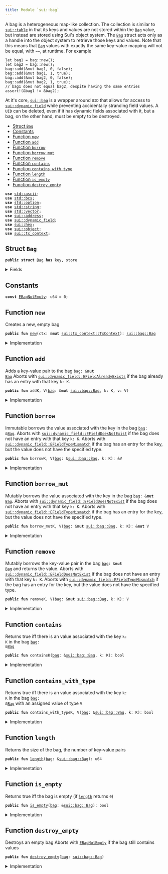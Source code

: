 ```yaml
---
title: Module `sui::bag`
---
```


A bag is a heterogeneous map-like collection. The collection is similar to <code><a href="../sui/table.md#sui_table">sui::table</a></code> in that
its keys and values are not stored within the <code><a href="../sui/bag.md#sui_bag_Bag">Bag</a></code> value, but instead are stored using Sui's
object system. The <code><a href="../sui/bag.md#sui_bag_Bag">Bag</a></code> struct acts only as a handle into the object system to retrieve those
keys and values.
Note that this means that <code><a href="../sui/bag.md#sui_bag_Bag">Bag</a></code> values with exactly the same key-value mapping will not be
equal, with <code>==</code>, at runtime. For example
```
let bag1 = bag::new();
let bag2 = bag::new();
bag::add(&mut bag1, 0, false);
bag::add(&mut bag1, 1, true);
bag::add(&mut bag2, 0, false);
bag::add(&mut bag2, 1, true);
// bag1 does not equal bag2, despite having the same entries
assert!(&bag1 != &bag2);
```
At it's core, <code><a href="../sui/bag.md#sui_bag">sui::bag</a></code> is a wrapper around <code>UID</code> that allows for access to
<code><a href="../sui/dynamic_field.md#sui_dynamic_field">sui::dynamic_field</a></code> while preventing accidentally stranding field values. A <code>UID</code> can be
deleted, even if it has dynamic fields associated with it, but a bag, on the other hand, must be
empty to be destroyed.


-  [Struct `Bag`](#sui_bag_Bag)
-  [Constants](#@Constants_0)
-  [Function `new`](#sui_bag_new)
-  [Function `add`](#sui_bag_add)
-  [Function `borrow`](#sui_bag_borrow)
-  [Function `borrow_mut`](#sui_bag_borrow_mut)
-  [Function `remove`](#sui_bag_remove)
-  [Function `contains`](#sui_bag_contains)
-  [Function `contains_with_type`](#sui_bag_contains_with_type)
-  [Function `length`](#sui_bag_length)
-  [Function `is_empty`](#sui_bag_is_empty)
-  [Function `destroy_empty`](#sui_bag_destroy_empty)


<pre><code><b>use</b> <a href="../std/ascii.md#std_ascii">std::ascii</a>;
<b>use</b> <a href="../std/bcs.md#std_bcs">std::bcs</a>;
<b>use</b> <a href="../std/option.md#std_option">std::option</a>;
<b>use</b> <a href="../std/string.md#std_string">std::string</a>;
<b>use</b> <a href="../std/vector.md#std_vector">std::vector</a>;
<b>use</b> <a href="../sui/address.md#sui_address">sui::address</a>;
<b>use</b> <a href="../sui/dynamic_field.md#sui_dynamic_field">sui::dynamic_field</a>;
<b>use</b> <a href="../sui/hex.md#sui_hex">sui::hex</a>;
<b>use</b> <a href="../sui/object.md#sui_object">sui::object</a>;
<b>use</b> <a href="../sui/tx_context.md#sui_tx_context">sui::tx_context</a>;
</code></pre>



<a name="sui_bag_Bag"></a>

## Struct `Bag`



<pre><code><b>public</b> <b>struct</b> <a href="../sui/bag.md#sui_bag_Bag">Bag</a> <b>has</b> key, store
</code></pre>



<details>
<summary>Fields</summary>


<dl>
<dt>
<code>id: <a href="../sui/object.md#sui_object_UID">sui::object::UID</a></code>
</dt>
<dd>
 the ID of this bag
</dd>
<dt>
<code>size: u64</code>
</dt>
<dd>
 the number of key-value pairs in the bag
</dd>
</dl>


</details>

<a name="@Constants_0"></a>

## Constants


<a name="sui_bag_EBagNotEmpty"></a>



<pre><code><b>const</b> <a href="../sui/bag.md#sui_bag_EBagNotEmpty">EBagNotEmpty</a>: u64 = 0;
</code></pre>



<a name="sui_bag_new"></a>

## Function `new`

Creates a new, empty bag


<pre><code><b>public</b> <b>fun</b> <a href="../sui/bag.md#sui_bag_new">new</a>(ctx: &<b>mut</b> <a href="../sui/tx_context.md#sui_tx_context_TxContext">sui::tx_context::TxContext</a>): <a href="../sui/bag.md#sui_bag_Bag">sui::bag::Bag</a>
</code></pre>



<details>
<summary>Implementation</summary>


<pre><code><b>public</b> <b>fun</b> <a href="../sui/bag.md#sui_bag_new">new</a>(ctx: &<b>mut</b> TxContext): <a href="../sui/bag.md#sui_bag_Bag">Bag</a> {
    <a href="../sui/bag.md#sui_bag_Bag">Bag</a> {
        id: <a href="../sui/object.md#sui_object_new">object::new</a>(ctx),
        size: 0,
    }
}
</code></pre>



</details>

<a name="sui_bag_add"></a>

## Function `add`

Adds a key-value pair to the bag <code><a href="../sui/bag.md#sui_bag">bag</a>: &<b>mut</b> <a href="../sui/bag.md#sui_bag_Bag">Bag</a></code>
Aborts with <code><a href="../sui/dynamic_field.md#sui_dynamic_field_EFieldAlreadyExists">sui::dynamic_field::EFieldAlreadyExists</a></code> if the bag already has an entry with
that key <code>k: K</code>.


<pre><code><b>public</b> <b>fun</b> addK, V(<a href="../sui/bag.md#sui_bag">bag</a>: &<b>mut</b> <a href="../sui/bag.md#sui_bag_Bag">sui::bag::Bag</a>, k: K, v: V)
</code></pre>



<details>
<summary>Implementation</summary>


<pre><code><b>public</b> <b>fun</b> <a href="../sui/bag.md#sui_bag_add">add</a>&lt;K: <b>copy</b> + drop + store, V: store&gt;(<a href="../sui/bag.md#sui_bag">bag</a>: &<b>mut</b> <a href="../sui/bag.md#sui_bag_Bag">Bag</a>, k: K, v: V) {
    field::add(&<b>mut</b> <a href="../sui/bag.md#sui_bag">bag</a>.id, k, v);
    <a href="../sui/bag.md#sui_bag">bag</a>.size = <a href="../sui/bag.md#sui_bag">bag</a>.size + 1;
}
</code></pre>



</details>

<a name="sui_bag_borrow"></a>

## Function `borrow`

Immutable borrows the value associated with the key in the bag <code><a href="../sui/bag.md#sui_bag">bag</a>: &<a href="../sui/bag.md#sui_bag_Bag">Bag</a></code>.
Aborts with <code><a href="../sui/dynamic_field.md#sui_dynamic_field_EFieldDoesNotExist">sui::dynamic_field::EFieldDoesNotExist</a></code> if the bag does not have an entry with
that key <code>k: K</code>.
Aborts with <code><a href="../sui/dynamic_field.md#sui_dynamic_field_EFieldTypeMismatch">sui::dynamic_field::EFieldTypeMismatch</a></code> if the bag has an entry for the key, but
the value does not have the specified type.


<pre><code><b>public</b> <b>fun</b> borrowK, V(<a href="../sui/bag.md#sui_bag">bag</a>: &<a href="../sui/bag.md#sui_bag_Bag">sui::bag::Bag</a>, k: K): &V
</code></pre>



<details>
<summary>Implementation</summary>


<pre><code><b>public</b> <b>fun</b> <a href="../sui/borrow.md#sui_borrow">borrow</a>&lt;K: <b>copy</b> + drop + store, V: store&gt;(<a href="../sui/bag.md#sui_bag">bag</a>: &<a href="../sui/bag.md#sui_bag_Bag">Bag</a>, k: K): &V {
    field::borrow(&<a href="../sui/bag.md#sui_bag">bag</a>.id, k)
}
</code></pre>



</details>

<a name="sui_bag_borrow_mut"></a>

## Function `borrow_mut`

Mutably borrows the value associated with the key in the bag <code><a href="../sui/bag.md#sui_bag">bag</a>: &<b>mut</b> <a href="../sui/bag.md#sui_bag_Bag">Bag</a></code>.
Aborts with <code><a href="../sui/dynamic_field.md#sui_dynamic_field_EFieldDoesNotExist">sui::dynamic_field::EFieldDoesNotExist</a></code> if the bag does not have an entry with
that key <code>k: K</code>.
Aborts with <code><a href="../sui/dynamic_field.md#sui_dynamic_field_EFieldTypeMismatch">sui::dynamic_field::EFieldTypeMismatch</a></code> if the bag has an entry for the key, but
the value does not have the specified type.


<pre><code><b>public</b> <b>fun</b> borrow_mutK, V(<a href="../sui/bag.md#sui_bag">bag</a>: &<b>mut</b> <a href="../sui/bag.md#sui_bag_Bag">sui::bag::Bag</a>, k: K): &<b>mut</b> V
</code></pre>



<details>
<summary>Implementation</summary>


<pre><code><b>public</b> <b>fun</b> <a href="../sui/bag.md#sui_bag_borrow_mut">borrow_mut</a>&lt;K: <b>copy</b> + drop + store, V: store&gt;(<a href="../sui/bag.md#sui_bag">bag</a>: &<b>mut</b> <a href="../sui/bag.md#sui_bag_Bag">Bag</a>, k: K): &<b>mut</b> V {
    field::borrow_mut(&<b>mut</b> <a href="../sui/bag.md#sui_bag">bag</a>.id, k)
}
</code></pre>



</details>

<a name="sui_bag_remove"></a>

## Function `remove`

Mutably borrows the key-value pair in the bag <code><a href="../sui/bag.md#sui_bag">bag</a>: &<b>mut</b> <a href="../sui/bag.md#sui_bag_Bag">Bag</a></code> and returns the value.
Aborts with <code><a href="../sui/dynamic_field.md#sui_dynamic_field_EFieldDoesNotExist">sui::dynamic_field::EFieldDoesNotExist</a></code> if the bag does not have an entry with
that key <code>k: K</code>.
Aborts with <code><a href="../sui/dynamic_field.md#sui_dynamic_field_EFieldTypeMismatch">sui::dynamic_field::EFieldTypeMismatch</a></code> if the bag has an entry for the key, but
the value does not have the specified type.


<pre><code><b>public</b> <b>fun</b> removeK, V(<a href="../sui/bag.md#sui_bag">bag</a>: &<b>mut</b> <a href="../sui/bag.md#sui_bag_Bag">sui::bag::Bag</a>, k: K): V
</code></pre>



<details>
<summary>Implementation</summary>


<pre><code><b>public</b> <b>fun</b> <a href="../sui/bag.md#sui_bag_remove">remove</a>&lt;K: <b>copy</b> + drop + store, V: store&gt;(<a href="../sui/bag.md#sui_bag">bag</a>: &<b>mut</b> <a href="../sui/bag.md#sui_bag_Bag">Bag</a>, k: K): V {
    <b>let</b> v = field::remove(&<b>mut</b> <a href="../sui/bag.md#sui_bag">bag</a>.id, k);
    <a href="../sui/bag.md#sui_bag">bag</a>.size = <a href="../sui/bag.md#sui_bag">bag</a>.size - 1;
    v
}
</code></pre>



</details>

<a name="sui_bag_contains"></a>

## Function `contains`

Returns true iff there is an value associated with the key <code>k: K</code> in the bag <code><a href="../sui/bag.md#sui_bag">bag</a>: &<a href="../sui/bag.md#sui_bag_Bag">Bag</a></code>


<pre><code><b>public</b> <b>fun</b> containsK(<a href="../sui/bag.md#sui_bag">bag</a>: &<a href="../sui/bag.md#sui_bag_Bag">sui::bag::Bag</a>, k: K): bool
</code></pre>



<details>
<summary>Implementation</summary>


<pre><code><b>public</b> <b>fun</b> <a href="../sui/bag.md#sui_bag_contains">contains</a>&lt;K: <b>copy</b> + drop + store&gt;(<a href="../sui/bag.md#sui_bag">bag</a>: &<a href="../sui/bag.md#sui_bag_Bag">Bag</a>, k: K): bool {
    field::exists_&lt;K&gt;(&<a href="../sui/bag.md#sui_bag">bag</a>.id, k)
}
</code></pre>



</details>

<a name="sui_bag_contains_with_type"></a>

## Function `contains_with_type`

Returns true iff there is an value associated with the key <code>k: K</code> in the bag <code><a href="../sui/bag.md#sui_bag">bag</a>: &<a href="../sui/bag.md#sui_bag_Bag">Bag</a></code>
with an assigned value of type <code>V</code>


<pre><code><b>public</b> <b>fun</b> contains_with_typeK, V(<a href="../sui/bag.md#sui_bag">bag</a>: &<a href="../sui/bag.md#sui_bag_Bag">sui::bag::Bag</a>, k: K): bool
</code></pre>



<details>
<summary>Implementation</summary>


<pre><code><b>public</b> <b>fun</b> <a href="../sui/bag.md#sui_bag_contains_with_type">contains_with_type</a>&lt;K: <b>copy</b> + drop + store, V: store&gt;(<a href="../sui/bag.md#sui_bag">bag</a>: &<a href="../sui/bag.md#sui_bag_Bag">Bag</a>, k: K): bool {
    field::exists_with_type&lt;K, V&gt;(&<a href="../sui/bag.md#sui_bag">bag</a>.id, k)
}
</code></pre>



</details>

<a name="sui_bag_length"></a>

## Function `length`

Returns the size of the bag, the number of key-value pairs


<pre><code><b>public</b> <b>fun</b> <a href="../sui/bag.md#sui_bag_length">length</a>(<a href="../sui/bag.md#sui_bag">bag</a>: &<a href="../sui/bag.md#sui_bag_Bag">sui::bag::Bag</a>): u64
</code></pre>



<details>
<summary>Implementation</summary>


<pre><code><b>public</b> <b>fun</b> <a href="../sui/bag.md#sui_bag_length">length</a>(<a href="../sui/bag.md#sui_bag">bag</a>: &<a href="../sui/bag.md#sui_bag_Bag">Bag</a>): u64 {
    <a href="../sui/bag.md#sui_bag">bag</a>.size
}
</code></pre>



</details>

<a name="sui_bag_is_empty"></a>

## Function `is_empty`

Returns true iff the bag is empty (if <code><a href="../sui/bag.md#sui_bag_length">length</a></code> returns <code>0</code>)


<pre><code><b>public</b> <b>fun</b> <a href="../sui/bag.md#sui_bag_is_empty">is_empty</a>(<a href="../sui/bag.md#sui_bag">bag</a>: &<a href="../sui/bag.md#sui_bag_Bag">sui::bag::Bag</a>): bool
</code></pre>



<details>
<summary>Implementation</summary>


<pre><code><b>public</b> <b>fun</b> <a href="../sui/bag.md#sui_bag_is_empty">is_empty</a>(<a href="../sui/bag.md#sui_bag">bag</a>: &<a href="../sui/bag.md#sui_bag_Bag">Bag</a>): bool {
    <a href="../sui/bag.md#sui_bag">bag</a>.size == 0
}
</code></pre>



</details>

<a name="sui_bag_destroy_empty"></a>

## Function `destroy_empty`

Destroys an empty bag
Aborts with <code><a href="../sui/bag.md#sui_bag_EBagNotEmpty">EBagNotEmpty</a></code> if the bag still contains values


<pre><code><b>public</b> <b>fun</b> <a href="../sui/bag.md#sui_bag_destroy_empty">destroy_empty</a>(<a href="../sui/bag.md#sui_bag">bag</a>: <a href="../sui/bag.md#sui_bag_Bag">sui::bag::Bag</a>)
</code></pre>



<details>
<summary>Implementation</summary>


<pre><code><b>public</b> <b>fun</b> <a href="../sui/bag.md#sui_bag_destroy_empty">destroy_empty</a>(<a href="../sui/bag.md#sui_bag">bag</a>: <a href="../sui/bag.md#sui_bag_Bag">Bag</a>) {
    <b>let</b> <a href="../sui/bag.md#sui_bag_Bag">Bag</a> { id, size } = <a href="../sui/bag.md#sui_bag">bag</a>;
    <b>assert</b>!(size == 0, <a href="../sui/bag.md#sui_bag_EBagNotEmpty">EBagNotEmpty</a>);
    id.delete()
}
</code></pre>



</details>
